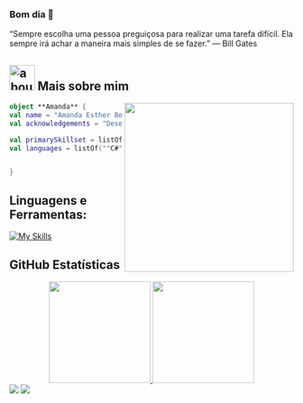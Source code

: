 ### Bom dia 👋

“Sempre escolha uma pessoa preguiçosa para realizar uma tarefa difícil. Ela sempre irá achar a maneira mais simples de se fazer.” — Bill Gates

## <img width="45" alt="about" src="https://raw.github.com/elizarov/elizarov/master/about.png"> Mais sobre mim

<img align="right" width="300" src="https://i2.wp.com/allhtaccess.info/wp-content/uploads/2018/03/programming.gif?fit=1281%2C716&ssl=1" />

```kotlin
object **Amanda** {
val name = "Amanda Esther Bonatti"
val acknowledgements = "Desenvolvedora Fullstack"

val primarySkillset = listOf("Organização", "Autodidata", "Inteligência Interpessoal", "Paciência")
val languages = listOf(""C#"", "Typescript", "JavaScript","Dart") 


}
```

## **Linguagens e Ferramentas:**  
[![My Skills](https://skillicons.dev/icons?i=js,html,css,angular,azure,cs,dart,eclipse,git,java,mysql,nestjs,nodejs,postgres,react,ts,visualstudio,vscode)](https://skillicons.dev)

## **GitHub Estatísticas**

<div align="center">
  <a href="https://https://github.com/AmandaEstherBonatti">
  <img height="180em" src="https://github-readme-stats.vercel.app/api?username=AmandaEstherBonatti&show_icons=true&theme=nightowl&include_all_commits=true&count_private=true"/>
  <img height="180em" src="https://github-readme-stats.vercel.app/api/top-langs/?username=AmandaEstherBonatti&layout=compact&langs_count=7&theme=nightowl"/>
</div>
<a href = "mailto:amandaestherbonatti@gmail.com"><img src="https://img.shields.io/badge/-Gmail-%23333?style=for-the-badge&logo=gmail&logoColor=white" target="_blank"></a>
 <a href="https://www.linkedin.com/in/amanda-esther-bonatti/" target="_blank"><img src="https://img.shields.io/badge/-LinkedIn-%230077B5?style=for-the-badge&logo=linkedin&logoColor=white" target="_blank"></a> 
<div> 

</div>
